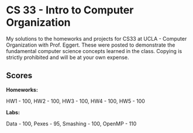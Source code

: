 # CS 33 - Intro to Computer Organization
My solutions to the homeworks and projects for CS33 at UCLA - Computer Organization with
Prof. Eggert. These were posted to demonstrate the fundamental computer science concepts
learned in the class. Copying is strictly prohibited and will be at your own expense.

## Scores
**Homeworks:**

HW1 - 100, HW2 - 100, HW3 - 100, HW4 - 100, HW5 - 100

**Labs:**

Data - 100, Pexes - 95, Smashing - 100, OpenMP - 110
